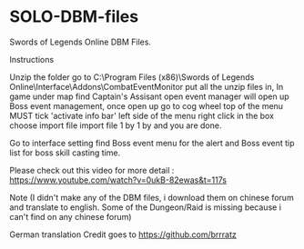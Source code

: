 # SOLO-DBM-files
Swords of Legends Online DBM Files.

Instructions


Unzip the folder go to C:\Program Files (x86)\Swords of Legends Online\Interface\Addons\CombatEventMonitor put all the unzip files in,
In game under map find Captain's Assisant open event manager will open up Boss event management, once open up go to cog wheel top of the menu MUST tick 'activate info bar' left side of the menu right click in the box choose import file import file 1 by 1 by and you are done.

Go to interface setting find Boss event menu for the alert and Boss event tip list for boss skill casting time.

Please check out this video for more detail : https://www.youtube.com/watch?v=0ukB-82ewas&t=117s 
 
Note (I didn't make any of the DBM files, i download them on chinese forum and translate to english. Some of the Dungeon/Raid is missing because i can't find on any chinese forum)


German translation Credit goes to https://github.com/brrratz 




